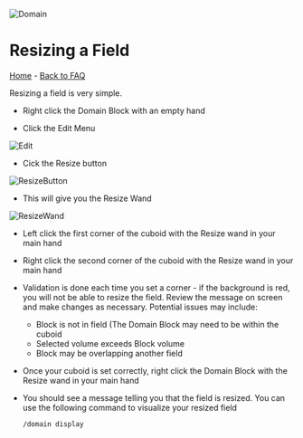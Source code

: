 ![Domain](https://torpkev.github.io/domain_docs/images/domain_alt_small.png)

# Resizing a Field

[Home](https://torpkev.github.io/domain_docs) - [Back to FAQ](https://torpkev.github.io/domain_docs/faq)

Resizing a field is very simple.

- Right click the Domain Block with an empty hand

- Click the Edit Menu

 ![Edit](https://torpkev.github.io/domain_docs/images/edit_button.png)

- Cick the Resize button

 ![ResizeButton](https://torpkev.github.io/domain_docs/images/resize_button.png)
 
- This will give you the Resize Wand

 ![ResizeWand](https://torpkev.github.io/domain_docs/images/resize_wand.png)

- Left click the first corner of the cuboid with the Resize wand in your main hand

- Right click the second corner of the cuboid with the Resize wand in your main hand

- Validation is done each time you set a corner - if the background is red, you will not be able to resize the field.  Review the message on screen and make changes as necessary.
  Potential issues may include:
  - Block is not in field (The Domain Block may need to be within the cuboid
  - Selected volume exceeds Block volume
  - Block may be overlapping another field

- Once your cuboid is set correctly, right click the Domain Block with the Resize wand in your main hand

- You should see a message telling you that the field is resized.  You can use the following command to visualize your resized field

      /domain display
      
 
